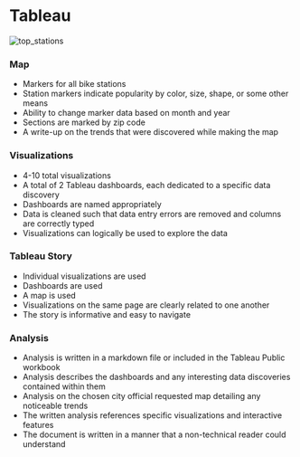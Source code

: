 # Tableau

![top_stations](https://github.com/melisatahiraj/tableau-18/assets/147450801/9c1da2df-3923-43f4-b6e4-64143d60aa0f)

### Map
* Markers for all bike stations
* Station markers indicate popularity by color, size, shape, or some other means
* Ability to change marker data based on month and year
* Sections are marked by zip code
* A write-up on the trends that were discovered while making the map

### Visualizations
* 4-10 total visualizations
* A total of 2 Tableau dashboards, each dedicated to a specific data discovery
* Dashboards are named appropriately
* Data is cleaned such that data entry errors are removed and columns are correctly typed
* Visualizations can logically be used to explore the data

### Tableau Story
* Individual visualizations are used
* Dashboards are used
* A map is used
* Visualizations on the same page are clearly related to one another
* The story is informative and easy to navigate

### Analysis
* Analysis is written in a markdown file or included in the Tableau Public workbook
* Analysis describes the dashboards and any interesting data discoveries contained within them
* Analysis on the chosen city official requested map detailing any noticeable trends
* The written analysis references specific visualizations and interactive features
* The document is written in a manner that a non-technical reader could understand
